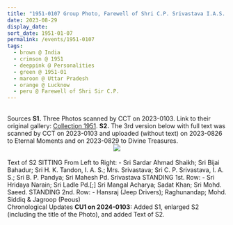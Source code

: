 ```yaml
---
title: "1951-0107 Group Photo, Farewell of Shri C.P. Srivastava I.A.S. City Magistrate Lucknow on the Eve of His Transfer as Additional District Magistrate Meerut, Lucknow, Uttar Pradesh, India"
date: 2023-08-29
display_date: 
sort_date: 1951-01-07
permalink: /events/1951-0107
tags:
  - brown @ India
  - crimson @ 1951
  - deeppink @ Personalities
  - green @ 1951-01
  - maroon @ Uttar Pradesh
  - orange @ Lucknow
  - peru @ Farewell of Shri Sir C.P.
---
```


<br>

<wave-list>
  <list-title color="DarkSeaGreen" width="40">Sources</list-title>
  <list-item color="BlanchedAlmond"  width="300"><b>S1.</b> Three Photos scanned by CCT on 2023-0103. Link to their original gallery: <a href="https://eternalmoments.smugmug.com/Collections/Mrs-Kalpana-Srivastava-Collection/1951/">Collection 1951</a>.</list-item>
  <list-item color="BlanchedAlmond"  width="300"><b>S2.</b> The 3rd version below with full text was scanned by CCT on 2023-0103 and uploaded (without text) on 2023-0826 to Eternal Moments and on 2023-0829 to Divine Treasures.</list-item>
</wave-list>

<div style="text-align: center"><img src="/images/1951-0107_Group_Photo,_Farewell_of_Shri_C.P._Srivastava_I.A.S._City_Magistrate,_Lucknow,_Uttar_Pradesh,_India_01_Version3_with_Text_(Mrs._Kalpana_Srivastava_Collection).jpeg" /></div>

<br>

<wave-list>
  <list-title color="DarkSeaGreen" width="50">Text of S2</list-title>
  <list-item color="BlanchedAlmond"  width="300">SITTING From Left to Right: - Sri Sardar Ahmad Shaikh; Sri Bijai Bahadur; Sri H. K. Tandon, I. A. S.; Mrs. Srivastava; Sri C. P. Srivastava, I. A. S.; Sri B. P. Pandya; Sri Mahesh Pd. Srivastava</list-item>
  <list-item color="Lavender"  width="300">STANDING 1st. Row: - Sri Hridaya Narain; Sri Ladle Pd.[;] Sri Mangal Acharya; Sadat Khan; Sri Mohd. Saeed.</list-item>
  <list-item color="BlanchedAlmond"  width="300">STANDING 2nd. Row: - Hansraj (Jeep Drivers); Raghunandap; Mohd. Siddiq & Jagroop (Peous)</list-item>    
</wave-list>

<br>

<wave-list>
  <list-title color="DarkSeaGreen" width="80">Chronological Updates</list-title>
  <list-item color="BlanchedAlmond"  width="300"><b>CU1 on 2024-0103:</b> Added S1, enlarged S2 (including the title of the Photo), and added Text of S2.</list-item>
</wave-list>